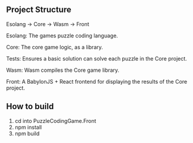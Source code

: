 ## Project Structure

Esolang -> Core -> Wasm -> Front

Esolang: The games puzzle coding language.

Core: The core game logic, as a library.

Tests: Ensures a basic solution can solve each puzzle in the Core project.

Wasm: Wasm compiles the Core game library.

Front: A BabylonJS + React frontend for displaying the results of the Core project.

## How to build

1. cd into PuzzleCodingGame.Front
2. npm install
3. npm build

